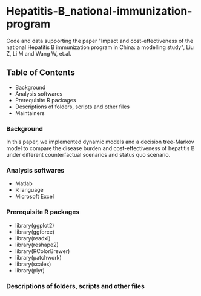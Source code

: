 # Hepatitis-B_national-immunization-program
Code and data supporting the paper "Impact and cost-effectiveness of the national Hepatitis B immunization program in China: a modelling study", Liu Z, Li M and Wang W, et.al.

## Table of Contents
* Background
* Analysis softwares
* Prerequisite R packages
* Descriptions of folders, scripts and other files
* Maintainers

### Background
In this paper, we implemented dynamic models and a decision tree-Markov model to compare the disease burden and cost-effectiveness of hepatitis B under different counterfactual scenarios and status quo scenario.

### Analysis softwares
* Matlab
* R language
* Microsoft Excel

### Prerequisite R packages
  * library(ggplot2)
  * library(ggforce)
  * library(readxl)
  * library(reshape2)
  * library(RColorBrewer)
  * library(patchwork)
  * library(scales) 
  * library(plyr)  

### Descriptions of folders, scripts and other files
